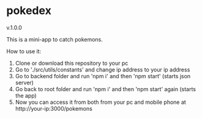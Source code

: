 # pokedex

v.1.0.0

This is a mini-app to catch pokemons.

How to use it:

1. Clone or download this repository to your pc
2. Go to './src/utils/constants' and change ip address to your ip address
3. Go to backend folder and run 'npm i' and then 'npm start' (starts json server)
4. Go back to root folder and run 'npm i' and then 'npm start' again (starts the app)
5. Now you can access it from both from your pc and mobile phone at http://your-ip:3000/pokemons

